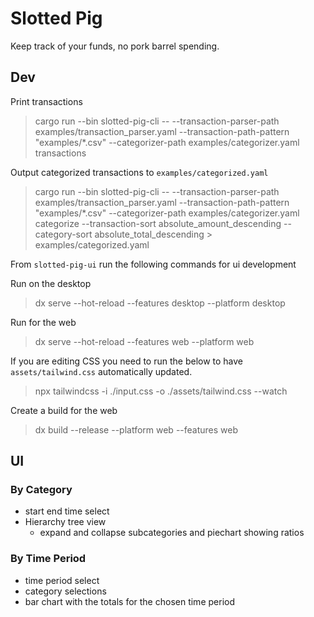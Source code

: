 # Slotted Pig

Keep track of your funds, no pork barrel spending.

## Dev

Print transactions
> cargo run --bin slotted-pig-cli -- --transaction-parser-path examples/transaction_parser.yaml --transaction-path-pattern "examples/*.csv" --categorizer-path examples/categorizer.yaml transactions

Output categorized transactions to `examples/categorized.yaml`
> cargo run --bin slotted-pig-cli -- --transaction-parser-path examples/transaction_parser.yaml --transaction-path-pattern "examples/*.csv" --categorizer-path examples/categorizer.yaml categorize --transaction-sort absolute_amount_descending --category-sort absolute_total_descending  > examples/categorized.yaml

From `slotted-pig-ui` run the following commands for ui development

Run on the desktop
> dx serve --hot-reload --features desktop --platform desktop

Run for the web
> dx serve --hot-reload --features web --platform web

If you are editing CSS you need to run the below to have `assets/tailwind.css` automatically updated.
> npx tailwindcss -i ./input.css -o ./assets/tailwind.css --watch

Create a build for the web
> dx build --release --platform web --features web

## UI

### By Category
* start end time select
* Hierarchy tree view
    * expand and collapse subcategories and piechart showing ratios

### By Time Period
* time period select
* category selections
* bar chart with the totals for the chosen time period